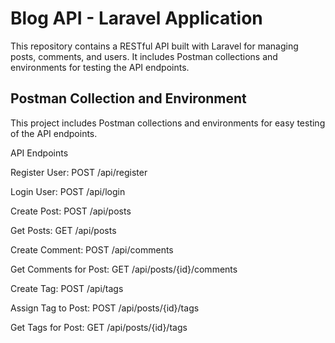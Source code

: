 # Blog API - Laravel Application

This repository contains a RESTful API built with Laravel for managing posts, comments, and users. It includes Postman collections and environments for testing the API endpoints.

## Postman Collection and Environment

This project includes Postman collections and environments for easy testing of the API endpoints.


API Endpoints

Register User: POST /api/register

Login User: POST /api/login

Create Post: POST /api/posts

Get Posts: GET /api/posts

Create Comment: POST /api/comments

Get Comments for Post: GET /api/posts/{id}/comments

Create Tag: POST /api/tags

Assign Tag to Post: POST /api/posts/{id}/tags

Get Tags for Post: GET /api/posts/{id}/tags
